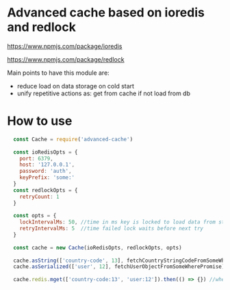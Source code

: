 # Advanced cache based on ioredis and redlock 

https://www.npmjs.com/package/ioredis

https://www.npmjs.com/package/redlock

Main points to have this module are:
 * reduce load on data storage on cold start
 * unify repetitive actions as: get from cache if not load from db
 
# How to use
```js
  const Cache = require('advanced-cache')
  
  const ioRedisOpts = {
    port: 6379,
    host: '127.0.0.1',
    password: 'auth',
    keyPrefix: 'some:'
  }
  const redlockOpts = {
    retryCount: 1
  }
  
  const opts = {
    lockIntervalMs: 50, //time in ms key is locked to load data from store
    retryIntervalMs: 5  //time failed lock waits before next try
  }
  
  const cache = new Cache(ioRedisOpts, redlockOpts, opts)
  
  cache.asString(['country-code', 13], fetchCountryStringCodeFromSomeWherePromise).then(countryCode => {})
  cache.asSerialized(['user', 12], fetchUserObjectFromSomeWherePromise).then(user => user.fly())
  
  cache.redis.mget(['country-code:13', 'user:12']).then(() => {}) //when you need to get access to redis client
```
